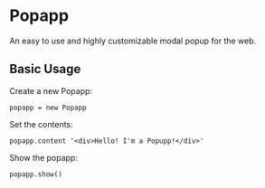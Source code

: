 Popapp
=====
An easy to use and highly customizable modal popup for the web.

Basic Usage
-----
Create a new Popapp:
<pre><code>popapp = new Popapp</code></pre>
Set the contents:
<pre><code>popapp.content '&lt;div>Hello! I'm a Popupp!&lt;/div>'</code></pre>
Show the popapp:
<pre><code>popapp.show()</code></pre>
	